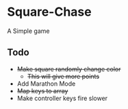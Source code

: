 # Square-Chase
A Simple game


## Todo

- ~~Make square randomly change color~~
	- ~~This will give more points~~
- Add Marathon Mode
- ~~Map keys to array~~
- Make controller keys fire slower